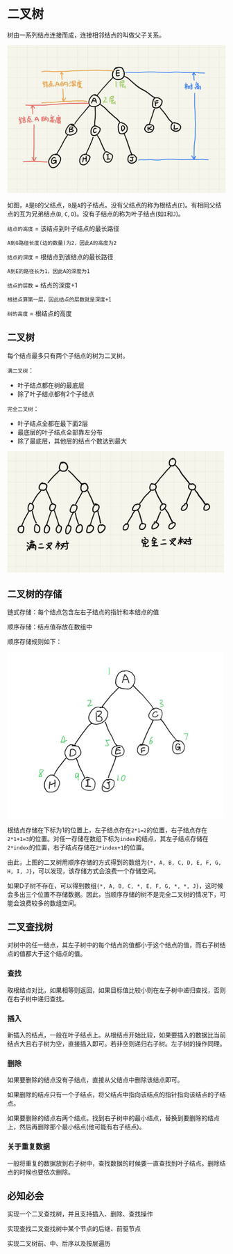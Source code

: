 # 二叉树

树由一系列结点连接而成，连接相邻结点的叫做父子关系。

<img src="picture/IMG_0209.jpg" style="width:700px" />

如图，`A`是`B`的父结点，`B`是`A`的子结点。没有父结点的称为根结点(`E`)。有相同父结点的互为兄弟结点(`B`, `C`, `D`)。没有子结点的称为叶子结点(如`I`和`J`)。

`结点的高度` = 该结点到叶子结点的最长路径

    A到G路径长度(边的数量)为2，因此A的高度为2

`结点的深度` = 根结点到该结点的最长路径

    A到E的路径长为1，因此A的深度为1

`结点的层数` = 结点的深度+1

    根结点算第一层，因此结点的层数就是深度+1

`树的高度` = 根结点的高度

## 二叉树

每个结点最多只有两个子结点的树为二叉树。

`满二叉树`：  
* 叶子结点都在树的最底层
* 除了叶子结点都有2个子结点

`完全二叉树`：
* 叶子结点全都在最下面2层
* 最底层的叶子结点全部靠左分布
* 除了最底层，其他层的结点个数达到最大

<img src="picture/tree01.png" style="width:500px" />

## 二叉树的存储

链式存储：每个结点包含左右子结点的指针和本结点的值

顺序存储：结点值存放在数组中

顺序存储规则如下：

<img src="picture/tree02.jpeg" style="width:500px" />

根结点存储在下标为1的位置上，左子结点存在`2*1=2`的位置，右子结点存在`2*1+1=3`的位置。对任一存储在数组下标为`index`的结点，其左子结点存储在`2*index`的位置，右子结点存储在`2*index+1`的位置。

由此，上图的二叉树用顺序存储的方式得到的数组为`{*, A, B, C, D, E, F, G, H, I, J}`，可以发现，该存储方式会浪费一个存储空间。

如果D子树不存在，可以得到数组`{*, A, B, C, *, E, F, G, *, *, J}`，这时候会多出三个位置不存储数据。因此，当顺序存储的树不是完全二叉树的情况下，可能会浪费较多的数组空间。

## 二叉查找树

对树中的任一结点，其左子树中的每个结点的值都小于这个结点的值，而右子树结点的值都大于这个结点的值。

### 查找

取根结点对比，如果相等则返回，如果目标值比较小则在左子树中递归查找，否则在右子树中递归查找。

### 插入

新插入的结点，一般在叶子结点上。从根结点开始比较，如果要插入的数据比当前结点大且右子树为空，直接插入即可。若非空则递归右子树。左子树的操作同理。

### 删除

如果要删除的结点没有子结点，直接从父结点中删除该结点即可。

如果删除的结点只有一个子结点，将父结点中指向该结点的指针指向该结点的子结点。

如果要删除的结点右两个结点。找到右子树中的最小结点，替换到要删除的结点上，然后再删除那个最小结点(他可能有右子结点)。

### 关于重复数据

一般将重复的数据放到右子树中，查找数据的时候要一直查找到叶子结点。删除结点的时候也要依次删除。

## 必知必会

实现一个二叉查找树，并且支持插入、删除、查找操作

实现查找二叉查找树中某个节点的后继、前驱节点

实现二叉树前、中、后序以及按层遍历
